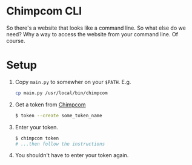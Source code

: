 # Chimpcom CLI

So there's a website that looks like a command line. So what else do we need? Why a way to access the website from your command line. Of course.

# Setup

1. Copy `main.py` to somewher on your `$PATH`. E.g.

    ```sh
    cp main.py /usr/local/bin/chimpcom
    ```

2. Get a token from [Chimpcom](https://deviouschimp.co.uk)

    ```sh
    $ token --create some_token_name
    ```

3. Enter your token.

    ```sh
    $ chimpcom token
    # ...then follow the instructions
    ```

4. You shouldn't have to enter your token again.